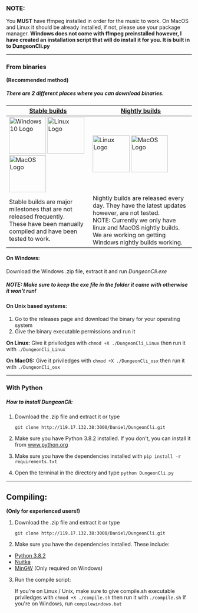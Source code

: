 ### NOTE:
You **MUST** have ffmpeg installed in order for the music to work. On MacOS and Linux it should be already installed, if not, please use your package manager. **Windows does not come with ffmpeg preinstalled however,
I have created an installation script that will do install it for you. It is built in to
DungeonCli.py**

---

### From binaries
**(Recommended method)**

##### There are 2 different places where you can download binaries.

[Stable builds](http://pavela.net:3000/Daniel/DungeonCli/releases) | [Nightly builds](http://pavela.net:8090/blue/organizations/jenkins/DungeonCI/activity)
------------ | -------------
<img src="https://upload.wikimedia.org/wikipedia/commons/5/5f/Windows_logo_-_2012.svg" alt="Windows 10 Logo" width="100"/> <img src="https://upload.wikimedia.org/wikipedia/commons/a/af/Tux.png" alt="Linux Logo" width="100"/> <img src="https://upload.wikimedia.org/wikipedia/commons/2/22/MacOS_logo_%282017%29.svg" alt="MacOS Logo" width="100"/>| <img src="https://upload.wikimedia.org/wikipedia/commons/a/af/Tux.png" alt="Linux Logo" width="100"/> <img src="https://upload.wikimedia.org/wikipedia/commons/2/22/MacOS_logo_%282017%29.svg" alt="MacOS Logo" width="100"/>
Stable builds are major milestones that are not released frequently. <br>These have been manually compiled and have been tested to work. | Nightly builds are released every day. They have the latest updates however, are not tested. <br>NOTE: Currently we only have linux and MacOS nightly builds. <br>We are working on getting Windows nightly builds working.



#### On Windows:
Download the Windows .zip file, extract it and run *DungeonCli.exe*
##### NOTE: Make sure to keep the exe file in the folder it came with otherwise it won't run!

#### On Unix based systems:
1. Go to the releases page and download the binary for your operating system
2. Give the binary executable permissions and run it

**On Linux:**
Give it priviledges with `chmod +X ./DungeonCli_Linux` then run it with
`./DungeonCli_Linux`

**On MacOS:**
Give it priviledges with `chmod +X ./DungeonCli_osx` then run it with
`./DungeonCli_osx`


---


### With Python

##### How to install DungeonCli:
1. Download the .zip file and extract it or type

	`git clone http://119.17.132.38:3000/Daniel/DungeonCli.git`
2. Make sure you have Python 3.8.2 installed. If you don't, you
can install it from www.python.org
3. Make sure you have the dependencies installed with `pip install -r requirements.txt`
4. Open the terminal in the directory and type `python DungeonCli.py`


---


## Compiling:
**(Only for experienced users!)**

1. Download the .zip file and extract it or type

	`git clone http://119.17.132.38:3000/Daniel/DungeonCli.git`
2. Make sure you have the dependencies installed. These include:
- [Python 3.8.2](https://www.python.org/downloads/)
- [Nuitka](https://nuitka.net/pages/download.html)
- [MinGW](https://osdn.net/projects/mingw/releases/) (Only required on Windows)
3. Run the compile script:

	If you're on Linux / Unix, make sure to give compile.sh executable
priviledges with `chmod +X ./compile.sh` then run it with `./compile.sh`
If you're on Windows, run `compilewindows.bat`
